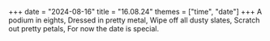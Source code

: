 +++
date = "2024-08-16"
title = "16.08.24"
themes = ["time", "date"]
+++
A podium in eights,
Dressed in pretty metal,
Wipe off all dusty slates,
Scratch out pretty petals,
For now the date is special.
